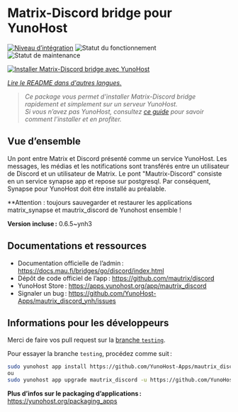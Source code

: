 <!--
Nota bene : ce README est automatiquement généré par <https://github.com/YunoHost/apps/tree/master/tools/readme_generator>
Il NE doit PAS être modifié à la main.
-->

# Matrix-Discord bridge pour YunoHost

[![Niveau d’intégration](https://dash.yunohost.org/integration/mautrix_discord.svg)](https://ci-apps.yunohost.org/ci/apps/mautrix_discord/) ![Statut du fonctionnement](https://ci-apps.yunohost.org/ci/badges/mautrix_discord.status.svg) ![Statut de maintenance](https://ci-apps.yunohost.org/ci/badges/mautrix_discord.maintain.svg)

[![Installer Matrix-Discord bridge avec YunoHost](https://install-app.yunohost.org/install-with-yunohost.svg)](https://install-app.yunohost.org/?app=mautrix_discord)

*[Lire le README dans d'autres langues.](./ALL_README.md)*

> *Ce package vous permet d’installer Matrix-Discord bridge rapidement et simplement sur un serveur YunoHost.*  
> *Si vous n’avez pas YunoHost, consultez [ce guide](https://yunohost.org/install) pour savoir comment l’installer et en profiter.*

## Vue d’ensemble

Un pont entre Matrix et Discord présenté comme un service YunoHost. Les messages, les médias et les notifications sont transférés entre un utilisateur de Discord et un utilisateur de Matrix. Le pont "Mautrix-Discord" consiste en un service synapse app et repose sur postgresql. Par conséquent, Synapse pour YunoHost doit être installé au préalable.

**Attention : toujours sauvegarder et restaurer les applications matrix_synapse et mautrix_discord de Yunohost ensemble !

**Version incluse :** 0.6.5~ynh3
## Documentations et ressources

- Documentation officielle de l’admin : <https://docs.mau.fi/bridges/go/discord/index.html>
- Dépôt de code officiel de l’app : <https://github.com/mautrix/discord>
- YunoHost Store : <https://apps.yunohost.org/app/mautrix_discord>
- Signaler un bug : <https://github.com/YunoHost-Apps/mautrix_discord_ynh/issues>

## Informations pour les développeurs

Merci de faire vos pull request sur la [branche `testing`](https://github.com/YunoHost-Apps/mautrix_discord_ynh/tree/testing).

Pour essayer la branche `testing`, procédez comme suit :

```bash
sudo yunohost app install https://github.com/YunoHost-Apps/mautrix_discord_ynh/tree/testing --debug
ou
sudo yunohost app upgrade mautrix_discord -u https://github.com/YunoHost-Apps/mautrix_discord_ynh/tree/testing --debug
```

**Plus d’infos sur le packaging d’applications :** <https://yunohost.org/packaging_apps>

